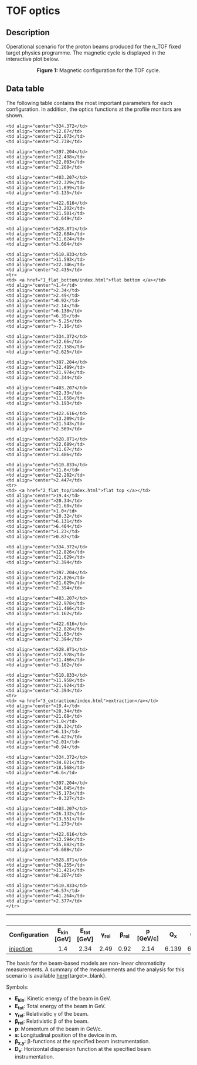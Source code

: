 <h1> TOF optics</h1>

<h2> Description </h2>

<p> Operational scenario for the proton beams produced for the n_TOF fixed target physics programme. The magnetic cycle is displayed in the interactive plot below.  </p>


<object width="500px" height=330px  data="magnetic_cycle.html"></object> 
<p style="text-align: center;"><b>Figure 1:</b> Magnetic configuration for the TOF cycle.</p>

<h2> Data table </h2>

The following table contains the most important parameters for each configuration. In addition, the optics functions at the profile monitors are shown.
<p>

<table border="0">
  <tr>
    <th id="CELL1" colspan="10" align=center> </th>
    <th id="CELL2" colspan="4" align = center> <b>PR.BWSH54</b></th>
    <th id="CELL2" colspan="4" align = center> <b>PR.BWSV64</b></th>
    <th id="CELL2" colspan="4" align = center> <b>PR.BWSH65</b></th>
    <th id="CELL2" colspan="4" align = center> <b>PR.BWSH68</b></th>
    <th id="CELL2" colspan="4" align = center> <b>PR.BWSV85</b></th>
    <th id="CELL2" colspan="4" align = center> <b>PR.BGI82</b></th>
    </tr>
  <tr>   
    <th> <b>Configuration</b> </th>
    <th align=center> <b>E<sub>kin</sub> [GeV]</b> </th>
    <th align=center> <b>E<sub>tot</sub> [GeV]</b> </th>
    <th align=center> <b>&gamma;<sub>rel</sub></b> </th>
    <th align=center> <b>&beta;<sub>rel</sub></b> </th>
    <th align=center> <b>p [GeV/c]</b> </th>
    <th align=center> <b>Q<sub>x</sub></b> </th>
    <th align=center> <b>Q<sub>y</sub></b> </th>
    <th align=center> <b>Q&prime;<sub>x</sub></b> </th>
    <th align=center> <b>Q&prime;<sub>y</sub></b> </th>
    <th align=center> <b>s [m]</b> </th>
    <th align=center> <b>&beta;<sub>x</sub> [m]</b> </th>
    <th align=center> <b>&beta;<sub>y</sub> [m]</b> </th>
    <th align=center> <b>D<sub>x</sub> [m]</b> </th>
    <th align=center> <b>s [m]</b> </th>
    <th align=center> <b>&beta;<sub>x</sub> [m]</b> </th>
    <th align=center> <b>&beta;<sub>y</sub> [m]</b> </th>
    <th align=center> <b>D<sub>x</sub> [m]</b> </th>
    <th align=center> <b>s [m]</b> </th>
    <th align=center> <b>&beta;<sub>x</sub> [m]</b> </th>
    <th align=center> <b>&beta;<sub>y</sub> [m]</b> </th>
    <th align=center> <b>D<sub>x</sub> [m]</b> </th>
    <th align=center> <b>s [m]</b> </th>
    <th align=center> <b>&beta;<sub>x</sub> [m]</b> </th>
    <th align=center> <b>&beta;<sub>y</sub> [m]</b> </th>
    <th align=center> <b>D<sub>x</sub> [m]</b> </th>
    <th align=center> <b>s [m]</b> </th>
    <th align=center> <b>&beta;<sub>x</sub> [m]</b> </th>
    <th align=center> <b>&beta;<sub>y</sub> [m]</b> </th>
    <th align=center> <b>D<sub>x</sub> [m]</b> </th>
    <th align=center> <b>s [m]</b> </th>
    <th align=center> <b>&beta;<sub>x</sub> [m]</b> </th>
    <th align=center> <b>&beta;<sub>y</sub> [m]</b> </th>
    <th align=center> <b>D<sub>x</sub> [m]</b> </th>
    </tr>
  <tr>
    <td> <a href="0_injection/index.html">injection</a></td>
    <td align="center">1.4</td>
    <td align="center">2.34</td>
    <td align="center">2.49</td>
    <td align="center">0.92</td>
    <td align="center">2.14</td>
    <td align="center">6.139</td>
    <td align="center">6.35</td>
    <td align="center">-5.26</td>
    <td align="center">-7.13</td>
    
    <td align="center">334.372</td>
    <td align="center">12.67</td>
    <td align="center">22.073</td>
    <td align="center">2.738</td>
    
    <td align="center">397.204</td>
    <td align="center">12.498</td>
    <td align="center">22.003</td>
    <td align="center">2.268</td>
    
    <td align="center">403.207</td>
    <td align="center">22.329</td>
    <td align="center">11.699</td>
    <td align="center">3.135</td>
    
    <td align="center">422.616</td>
    <td align="center">13.202</td>
    <td align="center">21.501</td>
    <td align="center">2.649</td>
    
    <td align="center">528.871</td>
    <td align="center">22.684</td>
    <td align="center">11.624</td>
    <td align="center">3.604</td>
    
    <td align="center">510.833</td>
    <td align="center">11.593</td>
    <td align="center">22.346</td>
    <td align="center">2.435</td>
    <tr>
    <td> <a href="1_flat_bottom/index.html">flat bottom </a></td>
    <td align="center">1.4</td>
    <td align="center">2.34</td>
    <td align="center">2.49</td>
    <td align="center">0.92</td>
    <td align="center">2.14</td>
    <td align="center">6.138</td>
    <td align="center">6.35</td>
    <td align="center">-5.25</td>
    <td align="center">-7.16</td>
    
    <td align="center">334.372</td>
    <td align="center">12.66</td>
    <td align="center">22.158</td>
    <td align="center">2.625</td>
    
    <td align="center">397.204</td>
    <td align="center">12.489</td>
    <td align="center">21.974</td>
    <td align="center">2.344</td>
    
    <td align="center">403.207</td>
    <td align="center">22.33</td>
    <td align="center">11.658</td>
    <td align="center">3.193</td>
    
    <td align="center">422.616</td>
    <td align="center">13.209</td>
    <td align="center">21.543</td>
    <td align="center">2.569</td>
    
    <td align="center">528.871</td>
    <td align="center">22.689</td>
    <td align="center">11.67</td>
    <td align="center">3.486</td>
    
    <td align="center">510.833</td>
    <td align="center">11.6</td>
    <td align="center">22.282</td>
    <td align="center">2.447</td>
    <tr>
    <td> <a href="2_flat_top/index.html">flat top </a></td>
    <td align="center">19.4</td>
    <td align="center">20.34</td>
    <td align="center">21.68</td>
    <td align="center">1.0</td>
    <td align="center">20.32</td>
    <td align="center">6.131</td>
    <td align="center">6.404</td>
    <td align="center">1.23</td>
    <td align="center">0.87</td>
    
    <td align="center">334.372</td>
    <td align="center">12.826</td>
    <td align="center">21.629</td>
    <td align="center">2.394</td>
    
    <td align="center">397.204</td>
    <td align="center">12.826</td>
    <td align="center">21.629</td>
    <td align="center">2.394</td>
    
    <td align="center">403.207</td>
    <td align="center">22.978</td>
    <td align="center">11.466</td>
    <td align="center">3.162</td>
    
    <td align="center">422.616</td>
    <td align="center">12.826</td>
    <td align="center">21.63</td>
    <td align="center">2.394</td>
    
    <td align="center">528.871</td>
    <td align="center">22.978</td>
    <td align="center">11.466</td>
    <td align="center">3.162</td>
    
    <td align="center">510.833</td>
    <td align="center">11.958</td>
    <td align="center">21.924</td>
    <td align="center">2.394</td>
    <tr>
    <td> <a href="3_extraction/index.html">extraction</a></td>
    <td align="center">19.4</td>
    <td align="center">20.34</td>
    <td align="center">21.68</td>
    <td align="center">1.0</td>
    <td align="center">20.32</td>
    <td align="center">6.11</td>
    <td align="center">6.423</td>
    <td align="center">2.01</td>
    <td align="center">0.94</td>
    
    <td align="center">334.372</td>
    <td align="center">34.021</td>
    <td align="center">18.568</td>
    <td align="center">6.6</td>
    
    <td align="center">397.204</td>
    <td align="center">24.845</td>
    <td align="center">15.173</td>
    <td align="center">-0.327</td>
    
    <td align="center">403.207</td>
    <td align="center">26.132</td>
    <td align="center">13.551</td>
    <td align="center">1.273</td>
    
    <td align="center">422.616</td>
    <td align="center">13.594</td>
    <td align="center">35.882</td>
    <td align="center">5.608</td>
    
    <td align="center">528.871</td>
    <td align="center">36.255</td>
    <td align="center">11.421</td>
    <td align="center">8.207</td>
    
    <td align="center">510.833</td>
    <td align="center">6.57</td>
    <td align="center">41.264</td>
    <td align="center">2.377</td>
    </tr>
 
</table>

The basis for the beam-based models are non-linear chromaticity measurements. A summary of the measurements and the analysis for this scenario is available [here](TOF_chromaticity_measurement.md){target=_blank}.

<p> Symbols:
<ul>
  <li><strong>E<sub>kin</sub></strong>: Kinetic energy of the beam in GeV. </li>
  <li><strong>E<sub>tot</sub></strong>: Total energy of the beam in GeV. </li>
  <li><strong>&gamma;<sub>rel</sub></strong>: Relativistic &gamma; of the beam. </li>
  <li><strong>&beta;<sub>rel</sub></strong>: Relativistic &beta; of the beam. </li>
  <li><strong>p</strong>: Momentum of the beam in GeV/c. </li>
  <li><strong>s</strong>: Longitudinal position of the device in m. </li>
  <li><strong>&beta;<sub>x,y</sub></strong>: &beta;-functions at the specified beam instrumentation. </li>
  <li><strong>D<sub>x</sub></strong>: Horizontal dispersion function at the specified beam instrumentation. </li>
</ul>

</p>